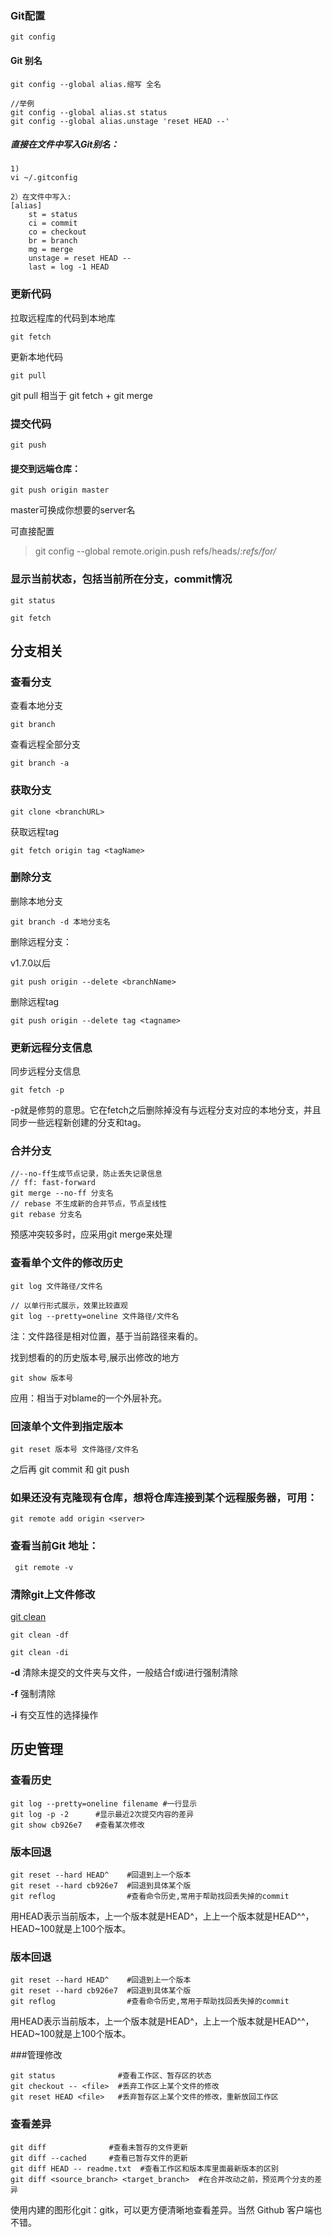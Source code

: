 ### Git配置 
```
git config
```

####  Git 别名
```
git config --global alias.缩写 全名

//举例
git config --global alias.st status
git config --global alias.unstage 'reset HEAD --'
```

##### 直接在文件中写入Git别名：
```
1)
vi ~/.gitconfig

2）在文件中写入:
[alias]
    st = status
    ci = commit
    co = checkout
    br = branch
    mg = merge
    unstage = reset HEAD --
    last = log -1 HEAD
```
### 更新代码

拉取远程库的代码到本地库
```
git fetch
```

更新本地代码
```
git pull
```
git pull 相当于 git fetch + git merge

### 提交代码
```
git push
```
#### 提交到远端仓库：
```
git push origin master
```

master可换成你想要的server名

可直接配置
> git config --global remote.origin.push refs/heads/*:refs/for/*

### 显示当前状态，包括当前所在分支，commit情况
```
git status
```

```
git fetch
```

## 分支相关

### 查看分支

查看本地分支
```
git branch
```

查看远程全部分支
```
git branch -a
```
### 获取分支

```
git clone <branchURL>
```

获取远程tag
```
git fetch origin tag <tagName>
```

### 删除分支

删除本地分支
```
git branch -d 本地分支名
```

删除远程分支：

v1.7.0以后
```
git push origin --delete <branchName>
```

删除远程tag
```
git push origin --delete tag <tagname>
```

### 更新远程分支信息

同步远程分支信息
```
git fetch -p
```
-p就是修剪的意思。它在fetch之后删除掉没有与远程分支对应的本地分支，并且同步一些远程新创建的分支和tag。


### 合并分支
```
//--no-ff生成节点记录，防止丢失记录信息
// ff: fast-forward
git merge --no-ff 分支名
// rebase 不生成新的合并节点，节点呈线性
git rebase 分支名
```
预感冲突较多时，应采用git merge来处理

### 查看单个文件的修改历史

```
git log 文件路径/文件名

// 以单行形式展示，效果比较直观
git log --pretty=oneline 文件路径/文件名
```
注：文件路径是相对位置，基于当前路径来看的。

找到想看的的历史版本号,展示出修改的地方
```
git show 版本号
```
应用：相当于对blame的一个外层补充。

### 回滚单个文件到指定版本

```
git reset 版本号 文件路径/文件名
```
之后再 git commit 和 git push

### 如果还没有克隆现有仓库，想将仓库连接到某个远程服务器，可用：
```
git remote add origin <server>
```
### 查看当前Git 地址：
```
 git remote -v
```

### 清除git上文件修改

[git clean](http://git-scm.com/docs/git-clean)

```
git clean -df

git clean -di
```

**-d** 清除未提交的文件夹与文件，一般结合f或i进行强制清除

**-f** 强制清除

**-i** 有交互性的选择操作

## 历史管理

### 查看历史
```
git log --pretty=oneline filename #一行显示
git log -p -2      #显示最近2次提交内容的差异
git show cb926e7   #查看某次修改
```

### 版本回退
```
git reset --hard HEAD^    #回退到上一个版本
git reset --hard cb926e7  #回退到具体某个版
git reflog                #查看命令历史,常用于帮助找回丢失掉的commit
```
用HEAD表示当前版本，上一个版本就是HEAD^，上上一个版本就是HEAD^^，HEAD~100就是上100个版本。

### 版本回退
```
git reset --hard HEAD^    #回退到上一个版本
git reset --hard cb926e7  #回退到具体某个版
git reflog                #查看命令历史,常用于帮助找回丢失掉的commit
```
用HEAD表示当前版本，上一个版本就是HEAD^，上上一个版本就是HEAD^^，HEAD~100就是上100个版本。

###管理修改
```
git status              #查看工作区、暂存区的状态
git checkout -- <file>  #丢弃工作区上某个文件的修改
git reset HEAD <file>   #丢弃暂存区上某个文件的修改，重新放回工作区
```

### 查看差异
```
git diff              #查看未暂存的文件更新 
git diff --cached     #查看已暂存文件的更新 
git diff HEAD -- readme.txt  #查看工作区和版本库里面最新版本的区别
git diff <source_branch> <target_branch>  #在合并改动之前，预览两个分支的差异
```
使用内建的图形化git：gitk，可以更方便清晰地查看差异。当然 Github 客户端也不错。
